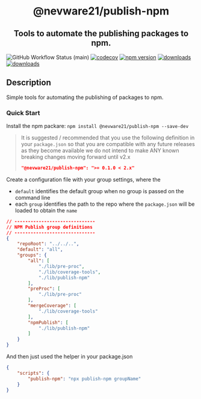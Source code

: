 <h1 align="center">@nevware21/publish-npm</h1>
<h2 align="center">Tools to automate the publishing packages to npm.</h2>

![GitHub Workflow Status (main)](https://img.shields.io/github/actions/workflow/status/nevware21/ts-preproc/ci.yml?branch=main)
[![codecov](https://codecov.io/gh/nevware21/ts-preproc/branch/main/graph/badge.svg?token=KA05820FMO)](https://codecov.io/gh/nevware21/ts-preproc)
[![npm version](https://badge.fury.io/js/%40nevware21%2Fts-preproc.svg)](https://badge.fury.io/js/%40nevware21%2Fts-preproc)
[![downloads](https://img.shields.io/npm/dt/%40nevware21/ts-preproc.svg)](https://www.npmjs.com/package/%40nevware21/ts-preproc)
[![downloads](https://img.shields.io/npm/dm/%40nevware21/ts-preproc.svg)](https://www.npmjs.com/package/%40nevware21/ts-preproc)

## Description

Simple tools for automating the publishing of packages to npm.


### Quick Start

Install the npm packare: `npm install @nevware21/publish-npm --save-dev`

> It is suggested / recommended that you use the following definition in your `package.json` so that you are compatible with any future releases as they become available
> we do not intend to make ANY known breaking changes moving forward until v2.x 
> ```json
> "@nevware21/publish-npm": ">= 0.1.0 < 2.x"
> ```

Create a configuration file with your group settings, where the
- `default` identifies the default group when no group is passed on the command line
- each `group` identifies the path to the repo where the `package.json` will be loaded to obtain the `name`

```json
// ------------------------------
// NPM Publish group definitions
// ------------------------------
{
    "repoRoot": "../../..",
    "default": "all",
    "groups": {
        "all": [
            "./lib/pre-proc",
            "./lib/coverage-tools",
            "./lib/publish-npm"
        ],
        "preProc": [
            "./lib/pre-proc"
        ],
        "mergeCoverage": [
            "./lib/coverage-tools"
        ],
        "npmPublish": [
            "./lib/publish-npm"
        ]
    }
}
```
And then just used the helper in your package.json

```json
{
    "scripts": {
        "publish-npm": "npx publish-npm groupName"
    }
}
```
